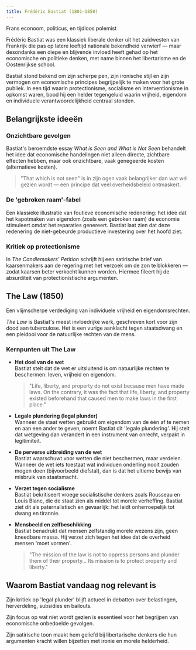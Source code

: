 ```yaml
---
title: Frédéric Bastiat (1801–1850)
---
```


Frans econoom, politicus, en tijdloos polemist

Frédéric Bastiat was een klassiek liberale denker uit het zuidwesten van Frankrijk die pas op latere leeftijd nationale bekendheid verwierf — maar desondanks een diepe en blijvende invloed heeft gehad op het economische en politieke denken, met name binnen het libertarisme en de Oostenrijkse school.

Bastiat stond bekend om zijn scherpe pen, zijn ironische stijl en zijn vermogen om economische principes begrijpelijk te maken voor het grote publiek. In een tijd waarin protectionisme, socialisme en interventionisme in opkomst waren, bood hij een helder tegengeluid waarin vrijheid, eigendom en individuele verantwoordelijkheid centraal stonden.

## Belangrijkste ideeën

### Onzichtbare gevolgen
Bastiat's beroemdste essay *What is Seen and What is Not Seen* behandelt het idee dat economische handelingen niet alleen directe, zichtbare effecten hebben, maar ook onzichtbare, vaak genegeerde kosten (alternatieve kosten).

> "That which is not seen" is in zijn ogen vaak belangrijker dan wat wél gezien wordt — een principe dat veel overheidsbeleid ontmaskert.

### De 'gebroken raam'-fabel
Een klassieke illustratie van foutieve economische redenering: het idee dat het kapotmaken van eigendom (zoals een gebroken raam) de economie stimuleert omdat het reparaties genereert. Bastiat laat zien dat deze redenering de niet-gebeurde productieve investering over het hoofd ziet.

### Kritiek op protectionisme
In *The Candlemakers' Petition* schrijft hij een satirische brief van kaarsenmakers aan de regering met het verzoek om de zon te blokkeren — zodat kaarsen beter verkocht kunnen worden. Hiermee fileert hij de absurditeit van protectionistische argumenten.

## The Law (1850)
Een vlijmscherpe verdediging van individuele vrijheid en eigendomsrechten.

*The Law* is Bastiat's meest invloedrijke werk, geschreven kort voor zijn dood aan tuberculose. Het is een vurige aanklacht tegen staatsdwang en een pleidooi voor de natuurlijke rechten van de mens.

### Kernpunten uit The Law

- **Het doel van de wet**  
  Bastiat stelt dat de wet er uitsluitend is om natuurlijke rechten te beschermen: leven, vrijheid en eigendom.

  > "Life, liberty, and property do not exist because men have made laws. On the contrary, it was the fact that life, liberty, and property existed beforehand that caused men to make laws in the first place."

- **Legale plundering (legal plunder)**  
  Wanneer de staat wetten gebruikt om eigendom van de één af te nemen en aan een ander te geven, noemt Bastiat dit 'legale plundering'. Hij stelt dat wetgeving dan verandert in een instrument van onrecht, verpakt in legitimiteit.

- **De perverse uitbreiding van de wet**  
  Bastiat waarschuwt voor wetten die niet beschermen, maar verdelen. Wanneer de wet iets toestaat wat individuen onderling nooit zouden mogen doen (bijvoorbeeld diefstal), dan is dat het ultieme bewijs van misbruik van staatsmacht.

- **Verzet tegen socialisme**  
  Bastiat bekritiseert vroege socialistische denkers zoals Rousseau en Louis Blanc, die de staat zien als middel tot morele verheffing. Bastiat ziet dit als paternalistisch en gevaarlijk: het leidt onherroepelijk tot dwang en tirannie.

- **Mensbeeld en zelfbeschikking**  
  Bastiat benadrukt dat mensen zelfstandig morele wezens zijn, geen kneedbare massa. Hij verzet zich tegen het idee dat de overheid mensen 'moet vormen'.

  > "The mission of the law is not to oppress persons and plunder them of their property… Its mission is to protect property and liberty."

## Waarom Bastiat vandaag nog relevant is

Zijn kritiek op 'legal plunder' blijft actueel in debatten over belastingen, herverdeling, subsidies en bailouts.

Zijn focus op wat níet wordt gezien is essentieel voor het begrijpen van economische onbedoelde gevolgen.

Zijn satirische toon maakt hem geliefd bij libertarische denkers die hun argumenten kracht willen bijzetten met ironie en morele helderheid.
